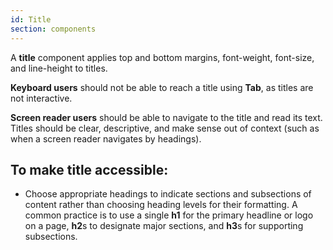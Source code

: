 ```yaml
---
id: Title
section: components
---
```


A **title** component applies top and bottom margins, font-weight, font-size, and line-height to titles.

**Keyboard users** should not be able to reach a title using **Tab**, as titles are not interactive.

**Screen reader users** should be able to navigate to the title and read its text. Titles should be clear, descriptive, and make sense out of context (such as when a screen reader navigates by headings).

## To make title accessible:
- Choose appropriate headings to indicate sections and subsections of content rather than choosing heading levels for their formatting. A common practice is to use a single **h1** for the primary headline or logo on a page, **h2**s to designate major sections, and **h3**s for supporting subsections.